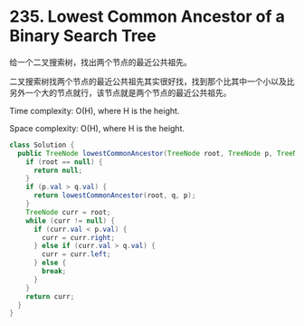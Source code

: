 # 235. Lowest Common Ancestor of a Binary Search Tree

给一个二叉搜索树，找出两个节点的最近公共祖先。

二叉搜索树找两个节点的最近公共祖先其实很好找，找到那个比其中一个小以及比另外一个大的节点就行，该节点就是两个节点的最近公共祖先。

Time complexity: O(H), where H is the height.

Space complexity: O(H), where H is the height.

```java
class Solution {
  public TreeNode lowestCommonAncestor(TreeNode root, TreeNode p, TreeNode q) {
    if (root == null) {
      return null;
    }
    if (p.val > q.val) {
      return lowestCommonAncestor(root, q, p);
    }
    TreeNode curr = root;
    while (curr != null) {
      if (curr.val < p.val) {
        curr = curr.right;
      } else if (curr.val > q.val) {
        curr = curr.left;
      } else {
        break;
      }
    }
    return curr;
  }
}
```